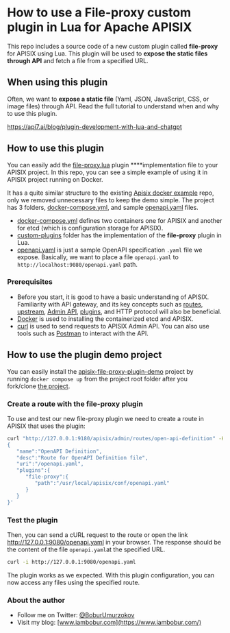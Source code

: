 # How to use a File-proxy custom plugin in Lua for Apache APISIX

This repo includes a source code of a new custom plugin called **file-proxy** for APISIX using Lua. This plugin will be used to **expose the static files through API** and fetch a file from a specified URL.

## When using this plugin

Often, we want to **expose a static file** (Yaml, JSON, JavaScript, CSS, or image files) through API. Read the full tutorial to understand when and why to use this plugin.

https://api7.ai/blog/plugin-development-with-lua-and-chatgpt

## How to use this plugin

You can easily add the [file-proxy.lua](https://github.com/Boburmirzo/apisix-file-proxy-plugin-demo/blob/main/custom-plugins/file-proxy.lua) plugin ****implementation file to your APISIX project. In this repo, you can see a simple example of using it in APISIX project running on Docker.

It has a quite similar structure to the existing [Apisix docker example](https://github.com/apache/apisix-docker/tree/master/example) repo, only we removed unnecessary files to keep the demo simple. The project has 3 folders, [docker-compose.yml](https://github.com/Boburmirzo/apisix-file-proxy-plugin-demo/blob/main/docker-compose.yml), and sample [openapi.yaml](https://github.com/Boburmirzo/apisix-file-proxy-plugin-demo/blob/main/openapi.yaml) files.

- [docker-compose.yml](https://github.com/Boburmirzo/apisix-file-proxy-plugin-demo/blob/main/docker-compose.yml) defines two containers one for APISIX and another for etcd (which is configuration storage for APISIX).
- [custom-plugins](https://github.com/Boburmirzo/apisix-file-proxy-plugin-demo/tree/main/custom-plugins) folder has the implementation of the **file-proxy** plugin in Lua.
- [openapi.yaml](https://github.com/Boburmirzo/apisix-file-proxy-plugin-demo/blob/main/openapi.yaml) is just a sample OpenAPI specification `.yaml` file we expose. Basically, we want to place a file `openapi.yaml` to `http://localhost:9080/openapi.yaml` path.

### Prerequisites

- Before you start, it is good to have a basic understanding of APISIX. Familiarity with API gateway, and its key concepts such as [routes](https://docs.api7.ai/apisix/key-concepts/routes), [upstream](https://docs.api7.ai/apisix/key-concepts/upstreams), [Admin API](https://apisix.apache.org/docs/apisix/admin-api/), [plugins](https://docs.api7.ai/apisix/key-concepts/plugins), and HTTP protocol will also be beneficial.
- [Docker](https://docs.docker.com/get-docker/) is used to installing the containerized etcd and APISIX.
- [curl](https://curl.se/) is used to send requests to APISIX Admin API. You can also use tools such as [Postman](https://www.postman.com/) to interact with the API.

## How to use the plugin demo project

You can easily install the [apisix-file-proxy-plugin-demo](https://github.com/Boburmirzo/apisix-file-proxy-plugin-demo) project by running `docker compose up` from the project root folder after you fork/clone [the project](https://github.com/Boburmirzo/apisix-file-proxy-plugin-demo). 

### Create a route with the file-proxy plugin

To use and test our new file-proxy plugin we need to create a route in APISIX that uses the plugin: 

```bash
curl "http://127.0.0.1:9180/apisix/admin/routes/open-api-definition" -H 'X-API-KEY: edd1c9f034335f136f87ad84b625c8f1' -X PUT -d '
{
   "name":"OpenAPI Definition",
   "desc":"Route for OpenAPI Definition file",
   "uri":"/openapi.yaml",
   "plugins":{
      "file-proxy":{
         "path":"/usr/local/apisix/conf/openapi.yaml"
      }
   }
}'
```

### Test the plugin

Then, you can send a cURL request to the route or open the link http://127.0.0.1:9080/openapi.yaml in your browser. The response should be the content of the file `openapi.yaml`at the specified URL.

```bash
curl -i http://127.0.0.1:9080/openapi.yaml
```

The plugin works as we expected. With this plugin configuration, you can now access any files using the specified route.

### About the author

- Follow me on Twitter: [@BoburUmurzokov](https://twitter.com/BoburUmurzokov)
- Visit my blog: [www.iambobur.com](https://www.iambobur.com/)
